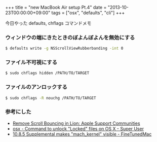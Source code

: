 +++
title = "new MacBook Air setup Pt.4"
date = "2013-10-23T00:00:00+09:00"
tags = ["osx", "defaults", "cli"]
+++

今日やった defaults, chflags コマンドメモ

### ウィンドウの端にきたときのぼよんぼよんを無効にする

```bash
$ defaults write -g NSScrollViewRubberbanding -int 0 
```

### ファイル不可視にする

```bash
$ sudo chflags hidden /PATH/TO/TARGET
```

### ファイルのアンロックする

```bash
$ sudo chflags -R nouchg /PATH/TO/TARGET
```

### 参考にした

- [Remove Scroll Bouncing in Lion: Apple Support Communities](https://discussions.apple.com/thread/3221799?start=15&tstart=0)
- [osx - Command to unlock "Locked" files on OS X - Super User](http://superuser.com/questions/40749/command-to-unlock-locked-files-on-os-x)
- [10.8.5 Supplemental makes "mach_kernel" visible - FineTunedMac](http://www.finetunedmac.com/forums/ubbthreads.php?ubb=showflat&Number=26982)